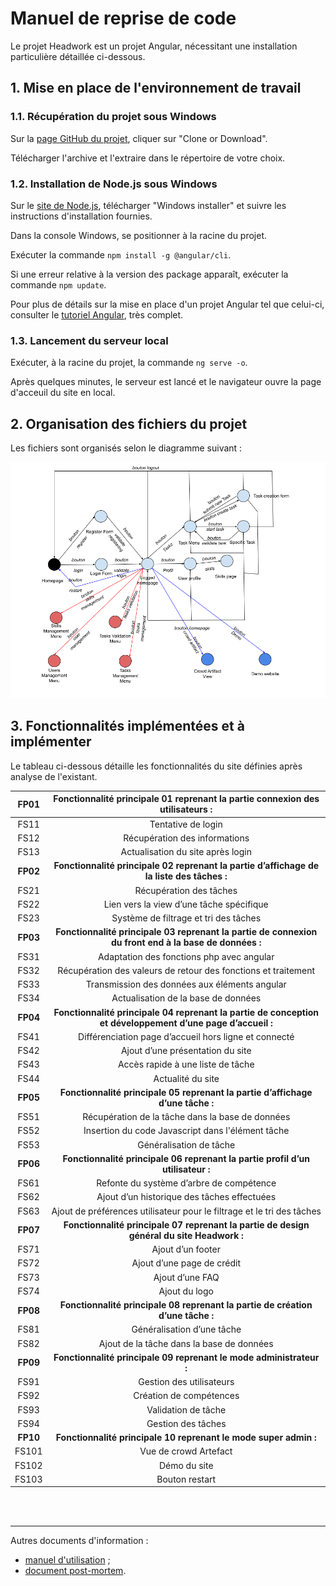 # Manuel de reprise de code

Le projet Headwork est un projet Angular, nécessitant une installation particulière détaillée ci-dessous.

## 1. Mise en place de l'environnement de travail
### 1.1. Récupération du projet sous Windows
Sur la [page GitHub du projet](https://github.com/Rhohen/HD12), cliquer sur "Clone or Download".

Télécharger l'archive et l'extraire dans le répertoire de votre choix.

### 1.2. Installation de Node.js sous Windows
Sur le [site de Node.js](https://nodejs.org/en/download/), télécharger "Windows installer" et suivre les instructions d'installation fournies.

Dans la console Windows, se positionner à la racine du projet.

Exécuter la commande `npm install -g @angular/cli`.

Si une erreur relative à la version des package apparaît, exécuter la commande `npm update`.

Pour plus de détails sur la mise en place d'un projet Angular tel que celui-ci, consulter le [tutoriel Angular](https://angular.io/guide/quickstart), très complet.

### 1.3. Lancement du serveur local
Exécuter, à la racine du projet, la commande `ng serve -o`.

Après quelques minutes, le serveur est lancé et le navigateur ouvre la page d'acceuil du site en local.

## 2. Organisation des fichiers du projet
Les fichiers sont organisés selon le diagramme suivant :

![Schéma de navigation du site Headwork](img/Schema_navigation_site.png)

## 3. Fonctionnalités implémentées et à implémenter
Le tableau ci-dessous détaille les fonctionnalités du site définies après analyse de l'existant.

| FP01 | Fonctionnalité principale 01 reprenant la partie connexion des utilisateurs : |
| :---: | :---: |
| FS11 | Tentative de login |
| FS12 | Récupération des informations |
| FS13 | Actualisation du site après login |
| **FP02** | **Fonctionnalité principale 02 reprenant la partie d’affichage de la liste des tâches :** |
| FS21 | Récupération des tâches |
| FS22 | Lien vers la view d’une tâche spécifique |
| FS23 | Système de filtrage et tri des tâches |
| **FP03** | **Fonctionnalité principale 03 reprenant la partie de connexion du front end à la base de données :** |
| FS31 | Adaptation des fonctions php avec angular |
| FS32 | Récupération des valeurs de retour des fonctions et traitement |
| FS33 | Transmission des données aux éléments angular |
| FS34 | Actualisation de la base de données |
| **FP04** | **Fonctionnalité principale 04 reprenant la partie de conception et développement d’une page d’accueil :** |
| FS41 | Différenciation page d’accueil hors ligne et connecté |
| FS42 | Ajout d’une présentation du site |
| FS43 | Accès rapide à une liste de tâche |
| FS44 | Actualité du site |
| **FP05** | **Fonctionnalité principale 05 reprenant la partie d’affichage d’une tâche :** |
| FS51 | Récupération de la tâche dans la base de données |
| FS52 | Insertion du code Javascript dans l'élément tâche |
| FS53 | Généralisation de tâche |
| **FP06** | **Fonctionnalité principale 06 reprenant la partie profil d’un utilisateur :** |
| FS61 | Refonte du système d’arbre de compétence
| FS62 | Ajout d’un historique des tâches effectuées
| FS63 | Ajout de préférences utilisateur pour le filtrage et le tri des tâches
| **FP07** | **Fonctionnalité principale 07 reprenant la partie de design général du site Headwork :** |
| FS71 | Ajout d’un footer |
| FS72 | Ajout d’une page de crédit |
| FS73 | Ajout d’une FAQ |
| FS74 | Ajout du logo |
| **FP08** | **Fonctionnalité principale 08 reprenant la partie de création d’une tâche :** |
| FS81 | Généralisation d’une tâche |
| FS82 | Ajout de la tâche dans la base de données |
| **FP09** | **Fonctionnalité principale 09 reprenant le mode administrateur :** |
| FS91 | Gestion des utilisateurs |
| FS92 | Création de compétences |
| FS93 | Validation de tâche |
| FS94 | Gestion des tâches |
| **FP10** | **Fonctionnalité principale 10 reprenant le mode super admin :** |
| FS101 | Vue de crowd Artefact |
| FS102 | Démo du site |
| FS103 | Bouton restart |

<br><br>

---

Autres documents d'information :  
- [manuel d'utilisation](https://github.com/Rhohen/HD12/blob/master/Headwork2/document_fr/utilisation.md) ;
- [document post-mortem](https://github.com/Rhohen/HD12/blob/master/Headwork2/document_fr/post_mortem.md).
